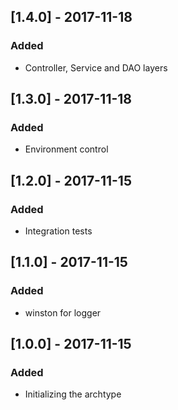 ## [1.4.0] - 2017-11-18
### Added
- Controller, Service and DAO layers

## [1.3.0] - 2017-11-18
### Added
- Environment control

## [1.2.0] - 2017-11-15
### Added
- Integration tests 

## [1.1.0] - 2017-11-15
### Added
- winston for logger

## [1.0.0] - 2017-11-15
### Added
- Initializing the archtype

